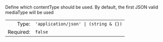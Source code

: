 Define which contentType should be used.
By default, the first JSON valid mediaType will be used

|           |                                       |
|----------:|:--------------------------------------|
|     Type: | `'application/json' \| (string & {})` |
| Required: | `false`                               |

